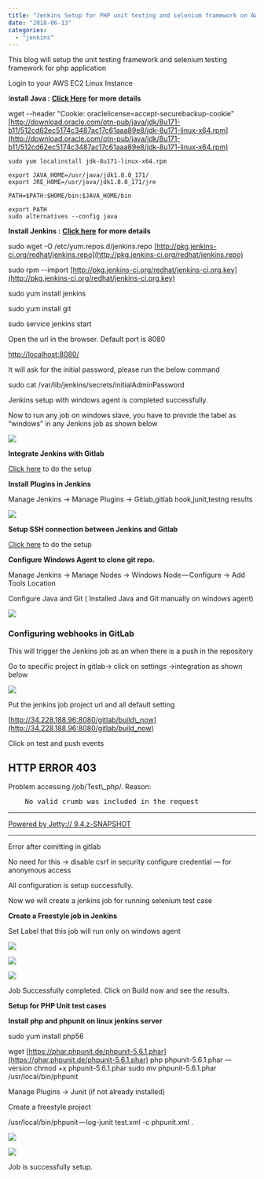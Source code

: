 ```yaml
---
title: "Jenkins Setup for PHP unit testing and selenium framework on AWS"
date: "2018-06-13"
categories: 
  - "jenkins"
---
```


This blog will setup the unit testing framework and selenium testing framework for php application

Login to your AWS EC2 Linux Instance

I**nstall Java :** [**Click Here**](https://devops4solutions.com/install-java-on-linux/) **for more details**

wget --header "Cookie: oraclelicense=accept-securebackup-cookie" [http://download.oracle.com/otn-pub/java/jdk/8u171-b11/512cd62ec5174c3487ac17c61aaa89e8/jdk-8u171-linux-x64.rpm](http://download.oracle.com/otn-pub/java/jdk/8u171-b11/512cd62ec5174c3487ac17c61aaa89e8/jdk-8u171-linux-x64.rpm)

```
sudo yum localinstall jdk-8u171-linux-x64.rpm
```

```
export JAVA_HOME=/usr/java/jdk1.8.0_171/
export JRE_HOME=/usr/java/jdk1.8.0_171/jre

PATH=$PATH:$HOME/bin:$JAVA_HOME/bin

export PATH
sudo alternatives --config java
```

**Install Jenkins :** [**Click here**](https://devops4solutions.com/jenkins%E2%80%8A-%E2%80%8Ainstallation-and-setup/) **for more details**

sudo wget -O /etc/yum.repos.d/jenkins.repo [http://pkg.jenkins-ci.org/redhat/jenkins.repo](http://pkg.jenkins-ci.org/redhat/jenkins.repo)

sudo rpm --import [http://pkg.jenkins-ci.org/redhat/jenkins-ci.org.key](http://pkg.jenkins-ci.org/redhat/jenkins-ci.org.key)

sudo yum install jenkins

sudo yum install git

sudo service jenkins start

Open the url in the browser. Default port is 8080

[http://localhost:8080/](http://ec2-52-91-111-146.compute-1.amazonaws.com:8080/)

It will ask for the initial password, please run the below command

sudo cat /var/lib/jenkins/secrets/initialAdminPassword

Jenkins setup with windows agent is completed successfully.

Now to run any job on windows slave, you have to provide the label as “windows” in any Jenkins job as shown below

![](https://cdn-images-1.medium.com/max/800/1*R-VVFGNOi0HuqUyVUbL1gQ.png)

**Integrate Jenkins with Gitlab** 

[Click here](https://devops4solutions.com/integrate-jenkins-with-gitlab/) to do the setup

**Install Plugins in Jenkins**

Manage Jenkins -> Manage Plugins -> Gitlab,gitlab hook,junit,testng results

![](https://cdn-images-1.medium.com/max/800/1*py1dibPnKC_Bl7a8LlV4GA.png)

**Setup SSH connection between Jenkins and Gitlab**

[Click here](https://devops4solutions.com/ssh-jenkins-server-with-gitlab/) to do the setup

**Configure Windows Agent to clone git repo.**

Manage Jenkins -> Manage Nodes -> Windows Node — Configure -> Add Tools Location

Configure Java and Git ( Installed Java and Git manually on windows agent)

![](https://cdn-images-1.medium.com/max/800/1*tgWZVUdNzMpPeQgsnUH3Fw.png)

### Configuring webhooks in GitLab

This will trigger the Jenkins job as an when there is a push in the repository

Go to specific project in gitlab-> click on settings ->integration as shown below

![](https://cdn-images-1.medium.com/max/800/1*oFweEdLszXDnPN2suF0LNw.png)

Put the jenkins job project url and all default setting

[http://34.228.188.96:8080/gitlab/build\_now](http://34.228.188.96:8080/gitlab/build_now)

Click on test and push events

<html>
<head>
<meta http-equiv="Content-Type" content="text/html;charset=utf-8"/>
<title>Error 403 No valid crumb was included in the request</title>
</head>
<body><h2>HTTP ERROR 403</h2>
<p>Problem accessing /job/Test\_php/. Reason:
<pre>    No valid crumb was included in the request</pre></p><hr><a href="http://eclipse.org/jetty">Powered by Jetty:// 9.4.z-SNAPSHOT</a><hr/>

</body>
</html>

Error after comitting in gitlab

No need for this -> disable csrf in security
configure credential — for anonymous access

All configuration is setup successfully.

Now we will create a jenkins job for running selenium test case

**Create a Freestyle job in Jenkins**

Set Label that this job will run only on windows agent

![](https://cdn-images-1.medium.com/max/800/1*CvCPr35s21eQmroGM6XIFA.png)

![](https://cdn-images-1.medium.com/max/800/1*XVDt4Ja0SFj9FX_yfG0vAQ.png)

![](https://cdn-images-1.medium.com/max/800/1*B7R9G7FvFZt6aoJoi58OQA.png)

Job Successfully completed. Click on Build now and see the results.

**Setup for PHP Unit test cases**

**Install php and phpunit on linux jenkins server**

sudo yum install php56

wget [https://phar.phpunit.de/phpunit-5.6.1.phar](https://phar.phpunit.de/phpunit-5.6.1.phar)
php phpunit-5.6.1.phar — version
chmod +x phpunit-5.6.1.phar
sudo mv phpunit-5.6.1.phar /usr/local/bin/phpunit

Manage Plugins -> Junit (if not already installed)

Create a freestyle project

/usr/local/bin/phpunit — log-junit test.xml -c phpunit.xml .

![](https://cdn-images-1.medium.com/max/800/1*WuyPHAz6UhV8Oi9HHz73QQ.png)

![](https://cdn-images-1.medium.com/max/800/1*RIWI6DbArQ2es00gq6Ofog.png)

Job is successfully setup.
